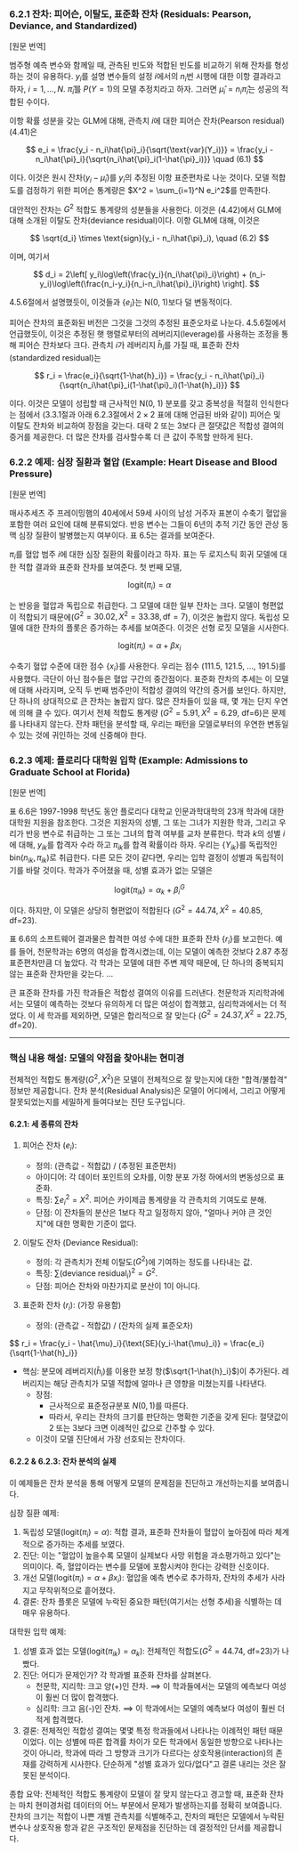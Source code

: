 ### 6.2.1 잔차: 피어슨, 이탈도, 표준화 잔차 (Residuals: Pearson, Deviance, and Standardized)

[원문 번역]

범주형 예측 변수와 함께일 때, 관측된 빈도와 적합된 빈도를 비교하기 위해 잔차를 형성하는 것이 유용하다. $y_i$를 설명 변수들의 설정 $i$에서의 $n_i$번 시행에 대한 이항 결과라고 하자, $i=1,\dots,N$. $\hat{\pi}_i$를 $P(Y=1)$의 모델 추정치라고 하자. 그러면 $\hat{\mu}_i = n_i\hat{\pi}_i$는 성공의 적합된 수이다.

이항 확률 성분을 갖는 GLM에 대해, 관측치 $i$에 대한 피어슨 잔차(Pearson residual) (4.41)은

$$ e_i = \frac{y_i - n_i\hat{\pi}_i}{\sqrt{\text{var}(Y_i)}} = \frac{y_i - n_i\hat{\pi}_i}{\sqrt{n_i\hat{\pi}_i(1-\hat{\pi}_i)}} \quad (6.1) $$

이다. 이것은 원시 잔차($y_i - \hat{\mu}_i$)를 $y_i$의 추정된 이항 표준편차로 나눈 것이다. 모델 적합도를 검정하기 위한 피어슨 통계량은 $X^2 = \sum_{i=1}^N e_i^2$를 만족한다.

대안적인 잔차는 $G^2$ 적합도 통계량의 성분들을 사용한다. 이것은 (4.42)에서 GLM에 대해 소개된 이탈도 잔차(deviance residual)이다. 이항 GLM에 대해, 이것은

$$ \sqrt{d_i} \times \text{sign}(y_i - n_i\hat{\pi}_i), \quad (6.2) $$

이며, 여기서

$$ d_i = 2\left[ y_i\log\left(\frac{y_i}{n_i\hat{\pi}_i}\right) + (n_i-y_i)\log\left(\frac{n_i-y_i}{n_i-n_i\hat{\pi}_i}\right) \right]. $$

4.5.6절에서 설명했듯이, 이것들과 $\{e_i\}$는 N(0, 1)보다 덜 변동적이다.

피어슨 잔차의 표준화된 버전은 그것을 그것의 추정된 표준오차로 나눈다. 4.5.6절에서 언급했듯이, 이것은 추정된 햇 행렬로부터의 레버리지(leverage)를 사용하는 조정을 통해 피어슨 잔차보다 크다. 관측치 $i$가 레버리지 $\hat{h}_i$를 가질 때, 표준화 잔차(standardized residual)는

$$ r_i = \frac{e_i}{\sqrt{1-\hat{h}_i}} = \frac{y_i - n_i\hat{\pi}_i}{\sqrt{n_i\hat{\pi}_i(1-\hat{\pi}_i)(1-\hat{h}_i)}} $$

이다. 이것은 모델이 성립할 때 근사적인 N(0, 1) 분포를 갖고 중복성을 적절히 인식한다는 점에서 (3.3.1절과 아래 6.2.3절에서 $2 \times 2$ 표에 대해 언급된 바와 같이) 피어슨 및 이탈도 잔차와 비교하여 장점을 갖는다. 대략 2 또는 3보다 큰 절댓값은 적합성 결여의 증거를 제공한다. 더 많은 잔차를 검사할수록 더 큰 값이 주목할 만하게 된다.

### 6.2.2 예제: 심장 질환과 혈압 (Example: Heart Disease and Blood Pressure)

[원문 번역]

매사추세츠 주 프레이밍햄의 40세에서 59세 사이의 남성 거주자 표본이 수축기 혈압을 포함한 여러 요인에 대해 분류되었다. 반응 변수는 그들이 6년의 추적 기간 동안 관상 동맥 심장 질환이 발병했는지 여부이다. 표 6.5는 결과를 보여준다.

$\pi_i$를 혈압 범주 $i$에 대한 심장 질환의 확률이라고 하자. 표는 두 로지스틱 회귀 모델에 대한 적합 결과와 표준화 잔차를 보여준다. 첫 번째 모델,

$$ \text{logit}(\pi_i) = \alpha $$

는 반응을 혈압과 독립으로 취급한다. 그 모델에 대한 일부 잔차는 크다. 모델이 형편없이 적합되기 때문에($G^2=30.02, X^2=33.38, \text{df}=7$), 이것은 놀랍지 않다. 독립성 모델에 대한 잔차의 플롯은 증가하는 추세를 보여준다. 이것은 선형 로짓 모델을 시사한다.

$$ \text{logit}(\pi_i) = \alpha + \beta x_i $$

수축기 혈압 수준에 대한 점수 $\{x_i\}$를 사용한다. 우리는 점수 (111.5, 121.5, ..., 191.5)를 사용했다. 극단이 아닌 점수들은 혈압 구간의 중간점이다. 표준화 잔차의 추세는 이 모델에 대해 사라지며, 오직 두 번째 범주만이 적합성 결여의 약간의 증거를 보인다. 하지만, 단 하나의 상대적으로 큰 잔차는 놀랍지 않다. 많은 잔차들이 있을 때, 몇 개는 단지 우연에 의해 클 수 있다. 여기서 전체 적합도 통계량 ($G^2=5.91, X^2=6.29$, df=6)은 문제를 나타내지 않는다. 잔차 패턴을 분석할 때, 우리는 패턴을 모델로부터의 우연한 변동일 수 있는 것에 귀인하는 것에 신중해야 한다.

### 6.2.3 예제: 플로리다 대학원 입학 (Example: Admissions to Graduate School at Florida)

[원문 번역]

표 6.6은 1997-1998 학년도 동안 플로리다 대학교 인문과학대학의 23개 학과에 대한 대학원 지원을 참조한다. 그것은 지원자의 성별, 그 또는 그녀가 지원한 학과, 그리고 우리가 반응 변수로 취급하는 그 또는 그녀의 합격 여부를 교차 분류한다. 학과 $k$의 성별 $i$에 대해, $y_{ik}$를 합격자 수라 하고 $\pi_{ik}$를 합격 확률이라 하자. 우리는 $\{Y_{ik}\}$를 독립적인 $\text{bin}(n_{ik}, \pi_{ik})$로 취급한다. 다른 모든 것이 같다면, 우리는 입학 결정이 성별과 독립적이기를 바랄 것이다. 학과가 주어졌을 때, 성별 효과가 없는 모델은

$$ \text{logit}(\pi_{ik}) = \alpha_k + \beta_i^G $$

이다. 하지만, 이 모델은 상당히 형편없이 적합된다 ($G^2=44.74, X^2=40.85$, df=23).

표 6.6의 소프트웨어 결과물은 합격한 여성 수에 대한 표준화 잔차 $\{r_i\}$를 보고한다. 예를 들어, 천문학과는 6명의 여성을 합격시켰는데, 이는 모델이 예측한 것보다 2.87 추정 표준편차만큼 더 높았다. 각 학과는 모델에 대한 주변 제약 때문에, 단 하나의 중복되지 않는 표준화 잔차만을 갖는다. ...

큰 표준화 잔차를 가진 학과들은 적합성 결여의 이유를 드러낸다. 천문학과 지리학과에서는 모델이 예측하는 것보다 유의하게 더 많은 여성이 합격했고, 심리학과에서는 더 적었다. 이 세 학과를 제외하면, 모델은 합리적으로 잘 맞는다 ($G^2=24.37, X^2=22.75$, df=20).

---

### 핵심 내용 해설: 모델의 약점을 찾아내는 현미경

전체적인 적합도 통계량($G^2, X^2$)은 모델이 전체적으로 잘 맞는지에 대한 "합격/불합격" 정보만 제공합니다. 잔차 분석(Residual Analysis)은 모델이 어디에서, 그리고 어떻게 잘못되었는지를 세밀하게 들여다보는 진단 도구입니다.

#### 6.2.1: 세 종류의 잔차

1.  피어슨 잔차 ($e_i$):
    *   정의: (관측값 - 적합값) / (추정된 표준편차)
    *   아이디어: 각 데이터 포인트의 오차를, 이항 분포 가정 하에서의 변동성으로 표준화.
    *   특징: $\sum e_i^2 = X^2$. 피어슨 카이제곱 통계량을 각 관측치의 기여도로 분해.
    *   단점: 이 잔차들의 분산은 1보다 작고 일정하지 않아, "얼마나 커야 큰 것인지"에 대한 명확한 기준이 없다.

2.  이탈도 잔차 (Deviance Residual):
    *   정의: 각 관측치가 전체 이탈도($G^2$)에 기여하는 정도를 나타내는 값.
    *   특징: $\sum (\text{deviance residual}_i)^2 = G^2$.
    *   단점: 피어슨 잔차와 마찬가지로 분산이 1이 아니다.

3.  표준화 잔차 ($r_i$): (가장 유용함)
    *   정의: (관측값 - 적합값) / (잔차의 실제 표준오차)

$$ r_i = \frac{y_i - \hat{\mu}_i}{\text{SE}(y_i-\hat{\mu}_i)} = \frac{e_i}{\sqrt{1-\hat{h}_i}} 

*   핵심: 분모에 레버리지($\hat{h}_i$)를 이용한 보정 항($\sqrt{1-\hat{h}_i}$)이 추가된다. 레버리지는 해당 관측치가 모델 적합에 얼마나 큰 영향을 미쳤는지를 나타낸다.
    *   장점:
        *   근사적으로 표준정규분포 $N(0,1)$를 따른다.
        *   따라서, 우리는 잔차의 크기를 판단하는 명확한 기준을 갖게 된다: 절댓값이 2 또는 3보다 크면 이례적인 값으로 간주할 수 있다.
    *   이것이 모델 진단에서 가장 선호되는 잔차이다.

#### 6.2.2 & 6.2.3: 잔차 분석의 실제

이 예제들은 잔차 분석을 통해 어떻게 모델의 문제점을 진단하고 개선하는지를 보여줍니다.

심장 질환 예제:
1.  독립성 모델($\text{logit}(\pi_i)=\alpha$): 적합 결과, 표준화 잔차들이 혈압이 높아짐에 따라 체계적으로 증가하는 추세를 보였다.
2.  진단: 이는 "혈압이 높을수록 모델이 실제보다 사망 위험을 과소평가하고 있다"는 의미이다. 즉, 혈압이라는 변수를 모델에 포함시켜야 한다는 강력한 신호이다.
3.  개선 모델($\text{logit}(\pi_i)=\alpha+\beta x_i$): 혈압을 예측 변수로 추가하자, 잔차의 추세가 사라지고 무작위적으로 흩어졌다.
4.  결론: 잔차 플롯은 모델에 누락된 중요한 패턴(여기서는 선형 추세)을 식별하는 데 매우 유용하다.

대학원 입학 예제:
1.  성별 효과 없는 모델($\text{logit}(\pi_{ik})=\alpha_k$): 전체적인 적합도($G^2=44.74$, df=23)가 나빴다.
2.  진단: 어디가 문제인가? 각 학과별 표준화 잔차를 살펴본다.
    *   천문학, 지리학: 크고 양(+)인 잔차. $\implies$ 이 학과들에서는 모델의 예측보다 여성이 훨씬 더 많이 합격했다.
    *   심리학: 크고 음(-)인 잔차. $\implies$ 이 학과에서는 모델의 예측보다 여성이 훨씬 더 적게 합격했다.
3.  결론: 전체적인 적합성 결여는 몇몇 특정 학과들에서 나타나는 이례적인 패턴 때문이었다. 이는 성별에 따른 합격률 차이가 모든 학과에서 동일한 방향으로 나타나는 것이 아니라, 학과에 따라 그 방향과 크기가 다르다는 상호작용(interaction)의 존재를 강력하게 시사한다. 단순하게 "성별 효과가 있다/없다"고 결론 내리는 것은 잘못된 분석이다.

종합 요약: 전체적인 적합도 통계량이 모델이 잘 맞지 않는다고 경고할 때, 표준화 잔차는 마치 현미경처럼 데이터의 어느 부분에서 문제가 발생하는지를 정확히 보여줍니다. 잔차의 크기는 적합이 나쁜 개별 관측치를 식별해주고, 잔차의 패턴은 모델에서 누락된 변수나 상호작용 항과 같은 구조적인 문제점을 진단하는 데 결정적인 단서를 제공합니다.
